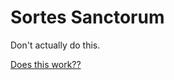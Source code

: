# Sortes Sanctorum

Don't actually do this.

<div id="sortes"></div>

<a href="https://api.biblia.com/v1/bible/content/LEB.html?passage=John3.16&key=b74dfab83a3e06f0f01850c93466c29d">Does this work??</a>

<script>
var api_key = "b74dfab83a3e06f0f01850c93466c29d"
var url = "https://api.biblia.com/v1/bible/content/LEB.html?passage=John3.16&key=" + api_key
var xhttp = new XMLHttpRequest();
xhttp.onreadystatechange = function() {
    if (this.readyState == 4 && this.status == 200) {
        response = JSON.parse(this.responseText)
        console.log(this.responseText)
        console.log(response)
        document.getElementById("sortes").innerHTML = this.responseText
    }
}
xhttp.open("GET", url, true);
xhttp.send();

</script>
